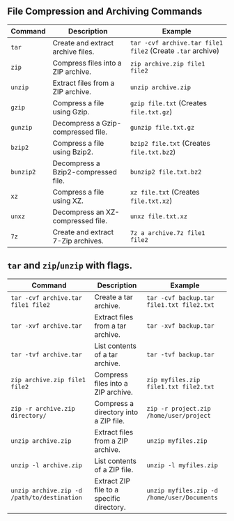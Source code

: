 ## File Compression and Archiving Commands

| Command  | Description | Example |
|----------|------------|---------|
| `tar`    | Create and extract archive files. | `tar -cvf archive.tar file1 file2` (Create `.tar` archive) |
| `zip`    | Compress files into a ZIP archive. | `zip archive.zip file1 file2` |
| `unzip`  | Extract files from a ZIP archive. | `unzip archive.zip` |
| `gzip`   | Compress a file using Gzip. | `gzip file.txt` (Creates `file.txt.gz`) |
| `gunzip` | Decompress a Gzip-compressed file. | `gunzip file.txt.gz` |
| `bzip2`  | Compress a file using Bzip2. | `bzip2 file.txt` (Creates `file.txt.bz2`) |
| `bunzip2`| Decompress a Bzip2-compressed file. | `bunzip2 file.txt.bz2` |
| `xz`     | Compress a file using XZ. | `xz file.txt` (Creates `file.txt.xz`) |
| `unxz`   | Decompress an XZ-compressed file. | `unxz file.txt.xz` |
| `7z`     | Create and extract 7-Zip archives. | `7z a archive.7z file1 file2` |


## `tar` and `zip`/`unzip` with flags.
| Command  | Description | Example |
|----------|------------|---------|
| `tar -cvf archive.tar file1 file2` | Create a tar archive. | `tar -cvf backup.tar file1.txt file2.txt` |
| `tar -xvf archive.tar` | Extract files from a tar archive. | `tar -xvf backup.tar` |
| `tar -tvf archive.tar` | List contents of a tar archive. | `tar -tvf backup.tar` |
| `zip archive.zip file1 file2` | Compress files into a ZIP archive. | `zip myfiles.zip file1.txt file2.txt` |
| `zip -r archive.zip directory/` | Compress a directory into a ZIP file. | `zip -r project.zip /home/user/project` |
| `unzip archive.zip` | Extract files from a ZIP archive. | `unzip myfiles.zip` |
| `unzip -l archive.zip` | List contents of a ZIP file. | `unzip -l myfiles.zip` |
| `unzip archive.zip -d /path/to/destination` | Extract ZIP file to a specific directory. | `unzip myfiles.zip -d /home/user/Documents` |